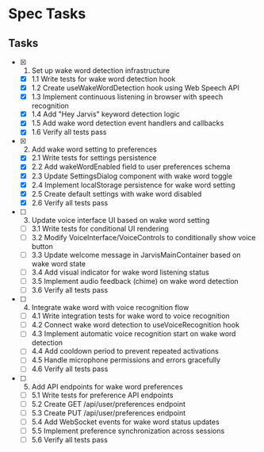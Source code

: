 # Spec Tasks

## Tasks

- [x] 1. Set up wake word detection infrastructure
  - [x] 1.1 Write tests for wake word detection hook
  - [x] 1.2 Create useWakeWordDetection hook using Web Speech API
  - [x] 1.3 Implement continuous listening in browser with speech recognition
  - [x] 1.4 Add "Hey Jarvis" keyword detection logic
  - [x] 1.5 Add wake word detection event handlers and callbacks
  - [x] 1.6 Verify all tests pass

- [x] 2. Add wake word setting to preferences
  - [x] 2.1 Write tests for settings persistence
  - [x] 2.2 Add wakeWordEnabled field to user preferences schema
  - [x] 2.3 Update SettingsDialog component with wake word toggle
  - [x] 2.4 Implement localStorage persistence for wake word setting
  - [x] 2.5 Create default settings with wake word disabled
  - [x] 2.6 Verify all tests pass

- [ ] 3. Update voice interface UI based on wake word setting
  - [ ] 3.1 Write tests for conditional UI rendering
  - [ ] 3.2 Modify VoiceInterface/VoiceControls to conditionally show voice button
  - [ ] 3.3 Update welcome message in JarvisMainContainer based on wake word state
  - [ ] 3.4 Add visual indicator for wake word listening status
  - [ ] 3.5 Implement audio feedback (chime) on wake word detection
  - [ ] 3.6 Verify all tests pass

- [ ] 4. Integrate wake word with voice recognition flow
  - [ ] 4.1 Write integration tests for wake word to voice recognition
  - [ ] 4.2 Connect wake word detection to useVoiceRecognition hook
  - [ ] 4.3 Implement automatic voice recognition start on wake word detection
  - [ ] 4.4 Add cooldown period to prevent repeated activations
  - [ ] 4.5 Handle microphone permissions and errors gracefully
  - [ ] 4.6 Verify all tests pass

- [ ] 5. Add API endpoints for wake word preferences
  - [ ] 5.1 Write tests for preference API endpoints
  - [ ] 5.2 Create GET /api/user/preferences endpoint
  - [ ] 5.3 Create PUT /api/user/preferences endpoint
  - [ ] 5.4 Add WebSocket events for wake word status updates
  - [ ] 5.5 Implement preference synchronization across sessions
  - [ ] 5.6 Verify all tests pass